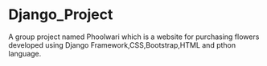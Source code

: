 # Django_Project
A group project named Phoolwari which is a website for purchasing flowers developed using Django Framework,CSS,Bootstrap,HTML and pthon language.

